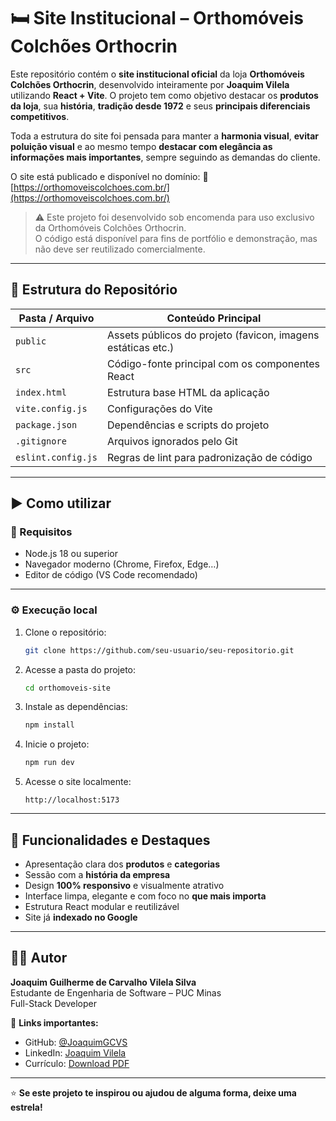 # 🛏️ Site Institucional – Orthomóveis Colchões Orthocrin

Este repositório contém o **site institucional oficial** da loja **Orthomóveis Colchões Orthocrin**, desenvolvido inteiramente por **Joaquim Vilela** utilizando **React + Vite**.
O projeto tem como objetivo destacar os **produtos da loja**, sua **história**, **tradição desde 1972** e seus **principais diferenciais competitivos**.

Toda a estrutura do site foi pensada para manter a **harmonia visual**, **evitar poluição visual** e ao mesmo tempo **destacar com elegância as informações mais importantes**, sempre seguindo as demandas do cliente.

O site está publicado e disponível no domínio:
🔗 [https://orthomoveiscolchoes.com.br/](https://orthomoveiscolchoes.com.br/)

> ⚠️ Este projeto foi desenvolvido sob encomenda para uso exclusivo da Orthomóveis Colchões Orthocrin.  
> O código está disponível para fins de portfólio e demonstração, mas não deve ser reutilizado comercialmente.

---

## 📁 Estrutura do Repositório

| Pasta / Arquivo    | Conteúdo Principal                                           |
| ------------------ | ------------------------------------------------------------ |
| `public`           | Assets públicos do projeto (favicon, imagens estáticas etc.) |
| `src`              | Código-fonte principal com os componentes React              |
| `index.html`       | Estrutura base HTML da aplicação                             |
| `vite.config.js`   | Configurações do Vite                                        |
| `package.json`     | Dependências e scripts do projeto                            |
| `.gitignore`       | Arquivos ignorados pelo Git                                  |
| `eslint.config.js` | Regras de lint para padronização de código                   |

---

## ▶️ Como utilizar

### 🔧 Requisitos

* Node.js 18 ou superior
* Navegador moderno (Chrome, Firefox, Edge…)
* Editor de código (VS Code recomendado)

---

### ⚙️ Execução local

1. Clone o repositório:

   ```bash
   git clone https://github.com/seu-usuario/seu-repositorio.git
   ```

2. Acesse a pasta do projeto:

   ```bash
   cd orthomoveis-site
   ```

3. Instale as dependências:

   ```bash
   npm install
   ```

4. Inicie o projeto:

   ```bash
   npm run dev
   ```

5. Acesse o site localmente:

   ```
   http://localhost:5173
   ```

---

## 🧾 Funcionalidades e Destaques

* Apresentação clara dos **produtos** e **categorias**
* Sessão com a **história da empresa**
* Design **100% responsivo** e visualmente atrativo
* Interface limpa, elegante e com foco no **que mais importa**
* Estrutura React modular e reutilizável
* Site já **indexado no Google**

---

## 👨‍💻 Autor

**Joaquim Guilherme de Carvalho Vilela Silva**  
Estudante de Engenharia de Software – PUC Minas  
Full-Stack Developer  

🔗 **Links importantes:**
* GitHub: [@JoaquimGCVS](https://github.com/JoaquimGCVS)  
* LinkedIn: [Joaquim Vilela](https://www.linkedin.com/in/joaquim-vilela/)  
* Currículo: [Download PDF](public/Joaquim_Curriculo.pdf)

---

⭐ **Se este projeto te inspirou ou ajudou de alguma forma, deixe uma estrela!**
